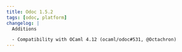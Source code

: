 ```yaml
---
title: Odoc 1.5.2
tags: [odoc, platform]
changelog: |
  Additions

  - Compatibility with OCaml 4.12 (ocaml/odoc#531, @Octachron)
---
```



